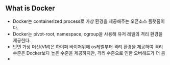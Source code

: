 

## What is Docker
- Docker는 containerized process로 가상 환경을 제공해주는 오픈소스 플랫폼이다.
- Docker는 pivot-root, namespace, cgroup을 사용해 유저 레벨의 격리 환경을 제공한다.
- 반면 가상 머신(VM)은 하이퍼 바이저위에 os레벨부터 격리 환경을 제공하여 격리 수준은 Docker보다 높은 수준을 제공하지만, 격리 수준으로 인한 오버헤드가 더 큼
- 
